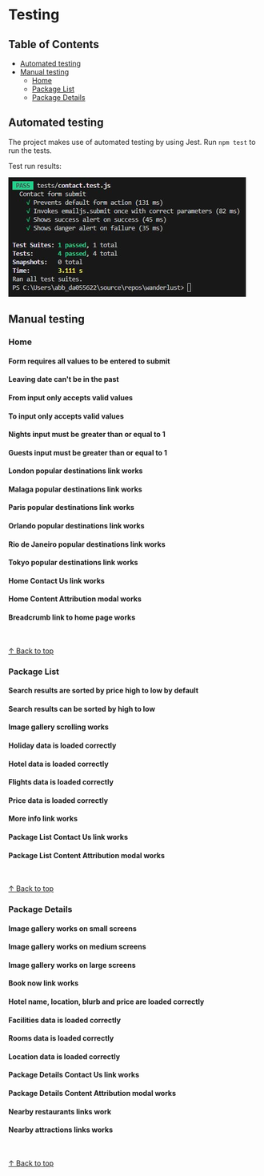# Testing

## Table of Contents

- [Automated testing](#automated-testing)
- [Manual testing](#manual-testing)
  - [Home](#home)
  - [Package List](#package-list)
  - [Package Details](#package-details)

## Automated testing

The project makes use of automated testing by using Jest. Run `npm test` to run the tests.

Test run results:

![Test Run Results](documentation/images/jest-results.JPG)

## Manual testing

### Home

#### Form requires all values to be entered to submit

#### Leaving date can't be in the past

#### From input only accepts valid values

#### To input only accepts valid values

#### Nights input must be greater than or equal to 1

#### Guests input must be greater than or equal to 1

#### London popular destinations link works

#### Malaga popular destinations link works

#### Paris popular destinations link works

#### Orlando popular destinations link works

#### Rio de Janeiro popular destinations link works

#### Tokyo popular destinations link works

#### Home Contact Us link works

#### Home Content Attribution modal works

#### Breadcrumb link to home page works

<br>

[↑ Back to top](#testing)

### Package List

#### Search results are sorted by price high to low by default

#### Search results can be sorted by high to low

#### Image gallery scrolling works

#### Holiday data is loaded correctly

#### Hotel data is loaded correctly

#### Flights data is loaded correctly

#### Price data is loaded correctly

#### More info link works

#### Package List Contact Us link works

#### Package List Content Attribution modal works

<br>

[↑ Back to top](#testing)

### Package Details

#### Image gallery works on small screens

#### Image gallery works on medium screens

#### Image gallery works on large screens

#### Book now link works

#### Hotel name, location, blurb and price are loaded correctly

#### Facilities data is loaded correctly

#### Rooms data is loaded correctly

#### Location data is loaded correctly

#### Package Details Contact Us link works

#### Package Details Content Attribution modal works

#### Nearby restaurants links work

#### Nearby attractions links works

<br>

[↑ Back to top](#testing)
